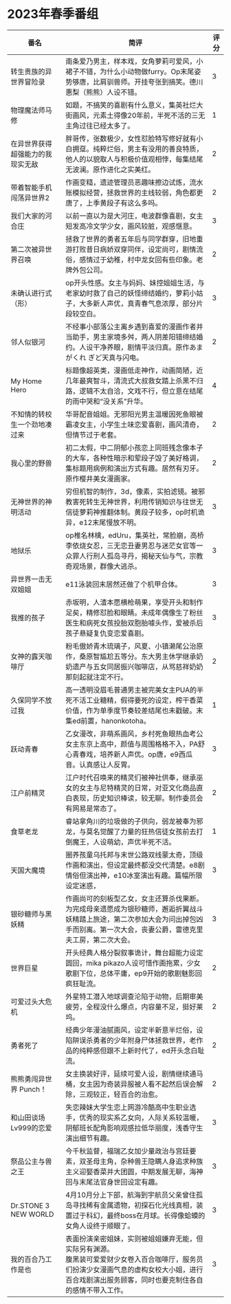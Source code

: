 # 2023年春季番组

| 番名                   | 简评                                                                                                   | 评分 |
|----------------------|------------------------------------------------------------------------------------------------------|----|
| 转生贵族的异世界冒险录          | 南条爱乃男主，样本戏，女角萝莉可爱风，小裙子不错，为什么小动物做furry。Op末尾姿势够唐，比肩驯兽师。开挂夸张到搞笑。德川惠梨（熊熊）人设不错。<br>                       | 3  |
| 物理魔法师马修              | 如题，不搞笑的喜剧有什么意义，集英社烂大街画风，元素土得像20年前，半死不活的三无主角过往已经太多了。<br>                                              | 1  |
| 在异世界获得超强能力的我现实无敌     | 胖哥传，张数极少，女性怼脸特写修好就有小白拥趸。纯粹烂俗，男主有没用的善良特质，他人的以貌取人与积极价值观相悖，每集结尾无波澜。原作进化之实美红。<br>                        | 2  |
| 带着智能手机闯荡异世界2         | 作画变糙，遗迹管理员恶趣味擦边试炼，流水账模拟经营，拯救世界的主线较弱，角色都更唐了，上季黄段子有这么多吗。<br>                                           | 2  |
| 我们大家的河合庄             | 以前一直以为是大河庄，电波群像喜剧，女主短发高冷文学少女，画风较脏，观感惬意。<br>                                                          | 3  |
| 第二次被异世界召唤            | 拯救了世界的勇者五年后与同学群穿，旧地重游打败昔日病娇双穿同伴，设定尚可，剧情流俗，感情过于幼稚，村中龙女回有些印象。老牌外包公司。<br>                               | 2  |
| 未确认进行式（形）            | op开头性感。女主与妈妈、妹控姐姐生活，与老家幼时救了自己的妖怪缔结婚约，萝莉小姑子，大多新人声优，真青春气息浓厚，部分片段较空白。<br>                               | 3  |
| 邻人似银河                | 不经事小部落公主离乡遇到喜爱的漫画作者并当助手，男主家境多舛，两人阴差阳错缔结婚约。人设干净养眼，剧情平淡归真。原作あまがくれ ぎど天真与闪电。<br>                         | 2  |
| My Home Hero         | 标题像超英类，漫画低走神作，动画简陋，近几年最爽智斗，清流式大叔救女踏上杀黑不归路，逻辑不太自洽，文戏不行，但立意在结尾的雨中哭和“没关系”升华。<br>                        | 4  |
| 不知情的转校生一个劲地凑过来       | 华哥配音姐姐。无邪阳光男主温暖因死鱼眼被霸凌女主，小学生土味恋爱喜剧，画风清奇，但情节过于老套。<br>                                                 | 2  |
| 我心里的野兽               | 初二太假，中二阴郁小孩恋上同班残念像本子的大车，各种性暗示和荤段子毁了美好格调，集标题用病例和演出方式有趣。居然有刃牙。原作樱井美女漫画家。<br>                           | 2  |
| 无神世界的神明活动            | 穷但机智的制作，3d，像素，实拍滤镜。被邪教害死转生无神世界，利用传销知识与往世无信徒萝莉神推翻体制。黄段子较多，op时机诡异，e12末尾慢放不明。<br>                       | 3  |
| 地狱乐                  | op椎名林檎，edUru，集英社，常脸崩，高桥李依烧女忍，三无恋丑妻男忍与迷茫女官等一众罪人行刑人孤岛寻丹，揭秘天仙与气，宗教奇观场景，群像大逃杀。<br>                       | 3  |
| 异世界一击无双姐姐            | e11泳装回末居然还做了个机甲合体。<br>                                                                               | 3  |
| 我推的孩子                | 赤坂明，人渣本愿横枪萌果，享受开头和制作足矣，精修怼脸和眼睛。未成年偶像生了粉丝医生和病死女孩投胎双胞胎噱头作，爱被杀后孩子悬疑复仇变恋爱喜剧。<br>                         | 3  |
| 女神的露天咖啡厅             | 粉毛傲娇青木琉璃子，风夏、小镇濑尾公治原作，桑原智尴尬五等分。东大男主休学继承奶奶遗产与五女同居振兴咖啡店，从骂慈祥奶奶那刻起就注定不行。<br>                            | 2  |
| 久保同学不放过我             | 高一透明没眉毛普通男主被完美女主PUA的半死不活工业糖精，假得要死的设定，榨干香菜价值，作为单季度节奏较差结尾也未戳破。末集ed前置，hanonkotoha。<br>                  | 1  |
| 跃动青春                 | 乙女漫改，非萌系画风，乡村死鱼眼热血考公女主东京上高中，颜值与周围格格不入，PA舒心青春戏，培养新人声优。op唐，e9西瓜音。认真感让人反胃。<br>                          | 3  |
| 江户前精灵                | 江户时代召唤来的精灵们被神社供奉，继承巫女的女主与尼特精灵的日常，对亚文化商品直白表现，历史知识棒读，较无聊。制作委员会有网易是常态了。<br>                             | 2  |
| 食草老龙                 | 睿站拿角川的垃圾做的子供向，弱龙被奉为邪龙，与莫名觉醒了力量的狂热信徒女孩前去打倒魔王，人设萌幼，声优半死不活。<br>                                         | 1  |
| 天国大魔境                | 圈养孩童乌托邦与末世公路双线蒙太奇，顶级作画和演出，但设定最终都没交代清楚。e8剧情俗但演出神，e10冰室演出有趣。篇幅所限设定迷惑，<br>                              | 3  |
| 银砂糖师与黑妖精             | 作画尚可的刻板型乙女，女主还算杀伐果断。<br>为完成母亲遗愿成为银砂糖师，邂逅折翼战斗妖精踏上旅途，第二次参加大会为问出掉包凶手而别离。第一次大会，丧妻公爵，雷德克里夫工房，第二次大会。       | 3  |
| 世界巨星                 | 开头经典人格分裂叙事诡计，舞台超能力设定圆回，mika pikazo人设可惜作画拖累，少女歌剧下位，总体平庸，ep9开始的歌剧魅影回疯狂耻流。<br>                          | 2  |
| 可爱过头大危机              | 外星特工潜入地球调查沦陷于动物，后期审美疲劳，全程没什么爆点，内容量不足，挺好莱坞。<br>                                                       | 2  |
| 勇者死了                 | 经典少年漫油腻画风，设定半新意半烂俗，设陷阱误杀勇者的少年附身尸体拯救世界，老作品的纯粹感但跟不上新时代了，ed开头念白耻流。<br>                                  | 2  |
| 熊熊勇闯异世界 Punch！       | 女主换装好评，延续可爱人设，剧情继续通马桶，女主因为奇装异服被人看不起然后误会解除，三观较正，轻百合的治愈。<br>                                           | 2  |
| 和山田谈场Lv999的恋爱        | 失恋辣妹大学生恋上网游冷酷高中生职业选手，优秀的现实系乙女向，人际关系较温暖，阴郁班长配角影响观感拉低华丽度，浅香守生演出细节有趣。<br>                               | 3  |
| 祭品公主与兽之王             | 今千秋监督，福瑞乙女加少量政治与宫廷要素，双圣母主角，杂种兽王隐瞒人身追求种族主义迎娶香菜并大团圆，中期发展无聊，海神回与末尾法官身世回设定有趣。<br>                        | 3  |
| Dr.STONE 3 NEW WORLD | 4月10月分上下部，航海到宇航员父亲曾住孤岛寻找稀有金属遗物，初探石化光线真相，装置过于科幻，最终boss在月球。长得像蛤蟆的女角人设终于顺眼了。<br>                        | 3  |
| 我的百合乃工作是也            | 表面扮演亲密姐妹，实则被姐姐嫌弃无能，但实际另有渊源。<br>腹黑装可爱爱财少女卷入百合咖啡厅，服务员们扮演少女漫画气息的虚构女校大小姐，进行百合戏剧演出服务顾客，同时也要克制住各自的感情不带入工作。 | 3  |
